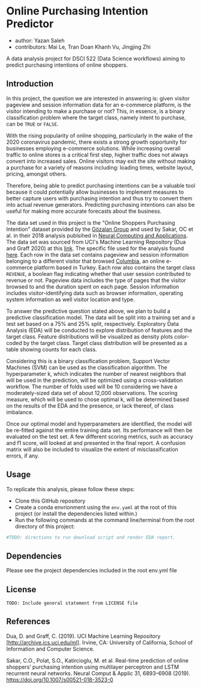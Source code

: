 # Online Purchasing Intention Predictor

- author: Yazan Saleh
- contributors: Mai Le, Tran Doan Khanh Vu, Jingjing Zhi

A data analysis project for DSCI 522 (Data Science workflows) aiming to predict purchasing intentions of online shoppers.

## Introduction

In this project, the question we are interested in answering is: given visitor pageview and session information data for an e-commerce platform, is the visitor intending to make a purchase or not? This, in essence, is a binary classification problem where the target class, namely intent to purchase, can be `TRUE` or `FALSE`.

With the rising popularity of online shopping, particularly in the wake of the 2020 coronavirus pandemic, there exists a strong growth opportunity for businesses employing e-commerce solutions. While increasing overall traffic to online stores is a critical first step, higher traffic does not always convert into increased sales. Online visitors may exit the site without making a purchase for a variety of reasons including: loading times, website layout, pricing, amongst others.

Therefore, being able to predict purchasing intentions can be a valuable tool because it could potentially allow businesses to implement measures to better capture users with purchasing intention and thus try to convert them into actual revenue generators. Predicting purchasing intentions can also be useful for making more accurate forecasts about the business.

The data set used in this project is the "Online Shoppers Purchasing Intention" dataset provided by the [Gözalan Group](http://www.gozalangroup.com.tr/) and used by Sakar, OC et al. in their 2018 analysis publsihed in [Neural Computing and Applications](https://link.springer.com/article/10.1007/s00521-018-3523-0). The data set was sourced from UCI's Machine Learning Repository (Dua and Graff 2020) at this [link](https://archive.ics.uci.edu/ml/datasets/Online+Shoppers+Purchasing+Intention+Dataset). The specific file used for the analysis found [here](https://archive.ics.uci.edu/ml/machine-learning-databases/00468/online_shoppers_intention.csv). Each row in the data set contains pageview and session information belonging to a different visitor that browsed [Columbia](https://www.columbia.com.tr), an online e-commerce platform based in Turkey. Each row also contains the target class `REVENUE`, a boolean flag indicating whether that user session contributed to revenue or not. Pageview data includes the type of pages that the visitor browsed to and the duration spent on each page. Session information includes visitor-identifying data such as browser information, operating system information as well visitor location and type.

To answer the predictive question stated above, we plan to build a predictive classification model. The data will be split into a training set and a test set based on a 75% and 25% split, respectively. Exploratory Data Analysis (EDA) will be conducted to explore distribution of features and the target class. Feature distributions will be visualized as density plots color-coded by the target class. Target class distribution will be presented as a table showing counts for each class.

Considering this is a binary classification problem, Support Vector Machines (SVM) can be used as the classification algorithm. The hyperparameter k, which indicates the number of nearest neighbors that will be used in the prediction, will be optimized using a cross-validation workflow. The number of folds used will be 10 considering we have a moderately-sized data set of about 12,000 observations. The scoring measure, which will be used to chose optimal k, will be determined based on the results of the EDA and the presence, or lack thereof, of class imbalance.

Once our optimal model and hyperparameters are identified, the model will be re-fitted against the entire training data set. Its performance will then be evaluated on the test set. A few different scoring metrics, such as accuracy and f1 score, will looked at and presented in the final report. A confusion matrix will also be included to visualize the extent of misclassification errors, if any.

## Usage

To replicate this analysis, please follow these steps:

- Clone this GitHub repository
- Create a conda envrionment using the `env.yaml` at the root of this project (or install the dependencies listed within.)
- Run the following commands at the command line/terminal from the root directory of this project:

```bash
#TODO: directions to run download script and render EDA report.
```

## Dependencies

Please see the project dependencies included in the root env.yml file

## License

```
TODO: Include general statement from LICENSE file
```

## References

Dua, D. and Graff, C. (2019). UCI Machine Learning Repository [http://archive.ics.uci.edu/ml]. Irvine, CA: University of California, School of Information and Computer Science.

Sakar, C.O., Polat, S.O., Katircioglu, M. et al. Real-time prediction of online shoppers’ purchasing intention using multilayer perceptron and LSTM recurrent neural networks. Neural Comput & Applic 31, 6893–6908 (2019). https://doi.org/10.1007/s00521-018-3523-0
